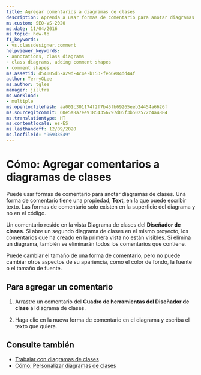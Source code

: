 ```yaml
---
title: Agregar comentarios a diagramas de clases
description: Aprenda a usar formas de comentario para anotar diagramas de clases en Diseñador de clases.
ms.custom: SEO-VS-2020
ms.date: 11/04/2016
ms.topic: how-to
f1_keywords:
- vs.classdesigner.comment
helpviewer_keywords:
- annotations, class diagrams
- class diagrams, adding comment shapes
- comment shapes
ms.assetid: d54005d5-a29d-4c4e-b153-feb6e84dd44f
author: TerryGLee
ms.author: tglee
manager: jillfra
ms.workload:
- multiple
ms.openlocfilehash: aa001c301174f2f7b45fb69265eeb24454a6626f
ms.sourcegitcommit: 60e5a8a7ee91854356797d05f3b502572c4a4884
ms.translationtype: HT
ms.contentlocale: es-ES
ms.lasthandoff: 12/09/2020
ms.locfileid: "96933549"
---
```

# <a name="how-to-add-comments-to-class-diagrams"></a>Cómo: Agregar comentarios a diagramas de clases

Puede usar formas de comentario para anotar diagramas de clases. Una forma de comentario tiene una propiedad, **Text**, en la que puede escribir texto. Las formas de comentario solo existen en la superficie del diagrama y no en el código.

Un comentario reside en la vista Diagrama de clases del **Diseñador de clases**. Si abre un segundo diagrama de clases en el mismo proyecto, los comentarios que ha creado en la primera vista no están visibles. Si elimina un diagrama, también se eliminarán todos los comentarios que contiene.

Puede cambiar el tamaño de una forma de comentario, pero no puede cambiar otros aspectos de su apariencia, como el color de fondo, la fuente o el tamaño de fuente.

## <a name="to-add-a-comment"></a>Para agregar un comentario

1. Arrastre un comentario del **Cuadro de herramientas del Diseñador de clase** al diagrama de clases.

2. Haga clic en la nueva forma de comentario en el diagrama y escriba el texto que quiera.

## <a name="see-also"></a>Consulte también

- [Trabajar con diagramas de clases](designing-and-viewing-classes-and-types.md)
- [Cómo: Personalizar diagramas de clases](how-to-customize-class-diagrams.md)
